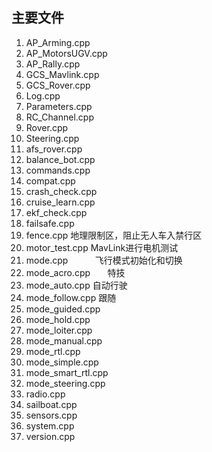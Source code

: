 ## 主要文件
1.  AP_Arming.cpp
2.  AP_MotorsUGV.cpp
3.  AP_Rally.cpp
4.  GCS_Mavlink.cpp
5.  GCS_Rover.cpp
6.  Log.cpp
7.  Parameters.cpp
8.  RC_Channel.cpp
9.  Rover.cpp
10. Steering.cpp
11. afs_rover.cpp
12. balance_bot.cpp
13. commands.cpp
14. compat.cpp
15. crash_check.cpp
16. cruise_learn.cpp
17. ekf_check.cpp
18. failsafe.cpp
2.  fence.cpp             地理限制区，阻止无人车入禁行区
3.  motor_test.cpp        MavLink进行电机测试
4.  mode.cpp              飞行模式初始化和切换
5.  mode_acro.cpp         特技
6.  mode_auto.cpp         自动行驶
7.  mode_follow.cpp       跟随
8.  mode_guided.cpp
9.  mode_hold.cpp
10. mode_loiter.cpp
11. mode_manual.cpp
12. mode_rtl.cpp
13. mode_simple.cpp
14. mode_smart_rtl.cpp
15. mode_steering.cpp
33. radio.cpp
34. sailboat.cpp
35. sensors.cpp
36. system.cpp
37. version.cpp
